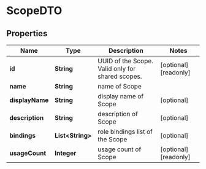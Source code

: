 

# ScopeDTO

## Properties

Name | Type | Description | Notes
------------ | ------------- | ------------- | -------------
**id** | **String** | UUID of the Scope. Valid only for shared scopes.  |  [optional] [readonly]
**name** | **String** | name of Scope  | 
**displayName** | **String** | display name of Scope  |  [optional]
**description** | **String** | description of Scope  |  [optional]
**bindings** | **List&lt;String&gt;** | role bindings list of the Scope  |  [optional]
**usageCount** | **Integer** | usage count of Scope  |  [optional] [readonly]



